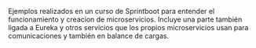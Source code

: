 Ejemplos realizados en un curso de Sprintboot para entender el funcionamiento y creacion de microservicios.
Incluye una parte también ligada a Eureka y otros servicios que los propios microservicios usan para comunicaciones y también en balance de cargas.
